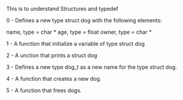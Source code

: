 This is to understand Structures and typedef

0 - Defines a new type struct dog with the following elements:

name, type = char *
age, type = float
owner, type = char *

1 - A function that initialize a variable of type struct dog

2 - A unction that prints a struct dog

3 - Defines a new type dog_t as a new name for the type struct dog.

4 - A function that creates a new dog.

5 - A function that frees dogs.
